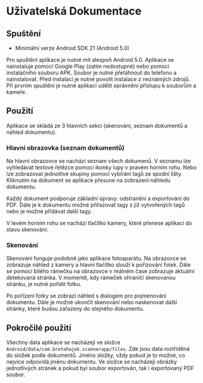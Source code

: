 # Uživatelská Dokumentace
## Spuštění
- Minimální verze Android SDK 21 (Android 5.0)

Pro spuštění aplikace je nutné mít alespoň Android 5.0. Aplikace se nainstaluje pomocí Google Play (zatím nedostupné) nebo pomocí instalačního souboru APK. Soubor je nutné přetáhnout do telefonu a nainstalovat. Před instalací je nutné povolit instalace z neznámých zdrojů. Při prvním spuštění je nutné aplikaci udělit oprávnění přístupu k souborům a kameře. 

## Použití
Aplikace se skládá ze 3 hlavních sekcí (skenování, seznam dokumentů a náhled dokumentu).

### Hlavní obrazovka (seznam dokumentů)
Na hlavní obrazovce se nachází seznam všech dokumenů. V seznamu lze vyhledávat textové řetězce pomocí ikonky lupy v pravém horním rohu. Nebo lze zobrazovat jednotlivé skupiny pomocí vybírání tagů ze spodní lišty. Kliknutím na dokument se aplikace přesune na zobrazení náhledu dokumentu.

Každý dokument podporuje základní úpravy: odstranění a exportování do PDF. Dále je k dokumentu možné přiřazovat tagy z již vytvořených tagů nebo je možné přidávat další tagy.

V levém horním rohu se nachází tlačítko kamery, které přenese aplikaci do stavu skenování.

### Skenování
Skenování funguje podobně jako aplikace fotoaparátu. Na obrazovce se zobrazuje náhled z kamery a hlavní tlačítko slouží k pořizování fotek. Dále se pomocí bílého rámečku na obrazovce v reálném čase zobrazuje aktuální detekovaná stránka. V momentě, kdy rámeček ohraničí skenovanou stránku, je nutné pořídit fotku.

Po pořízení fotky se zobrazí náhled s dialogem pro pojmenování dokumentu. Dále je možné ukončit skenování nebo naskenovat další stránky, které budou zařazeny do stejného dokumentu.


## Pokročilé použití
Všechny data aplikace se nacházejí ve složce `Android/data/com.bretahajek.scannerapp/files`. Zde jsou data roztříděná do složek podle dokumentů. Jméno složky, vždy pokud je to možné, co nejvíce odpovídá jménu dokumentu. Ve složce se nacházejí obrázky jednotlivých stránek a pokud byl soubor exportován, tak i exportovaný PDF soubor.
